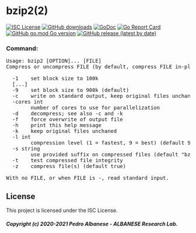 # bzip2(2)
[![ISC License](http://img.shields.io/badge/license-ISC-blue.svg)](https://github.com/pedroalbanese/bzip2/blob/master/LICENSE.md)
[![GitHub downloads](https://img.shields.io/github/downloads/pedroalbanese/bzip2/total.svg?logo=github&logoColor=white)](https://github.com/pedroalbanese/bzip2/releases)
[![GoDoc](https://godoc.org/github.com/pedroalbanese/bzip2?status.png)](http://godoc.org/github.com/pedroalbanese/bzip2)
[![Go Report Card](https://goreportcard.com/badge/github.com/pedroalbanese/bzip2)](https://goreportcard.com/report/github.com/pedroalbanese/bzip2)
[![GitHub go.mod Go version](https://img.shields.io/github/go-mod/go-version/pedroalbanese/bzip2)](https://golang.org)
[![GitHub release (latest by date)](https://img.shields.io/github/v/release/pedroalbanese/bzip2)](https://github.com/pedroalbanese/bzip2/releases)
### Command:
<pre>Usage: bzip2 [OPTION]... [FILE]
Compress or uncompress FILE (by default, compress FILE in-place).

  -1    set block size to 100k
  [...]
  -9    set block size to 900k (default)
  -c    write on standard output, keep original files unchanged
  -cores int
        number of cores to use for parallelization
  -d    decompress; see also -c and -k
  -f    force overwrite of output file
  -h    print this help message
  -k    keep original files unchaned
  -l int
        compression level (1 = fastest, 9 = best) (default 9)
  -s string
        use provided suffix on compressed files (default "bz2")
  -t    test compressed file integrity
  -z    compress file(s) (default true)

With no FILE, or when FILE is -, read standard input.</pre>

## License

This project is licensed under the ISC License.

##### Copyright (c) 2020-2021 Pedro Albanese - ALBANESE Research Lab.
